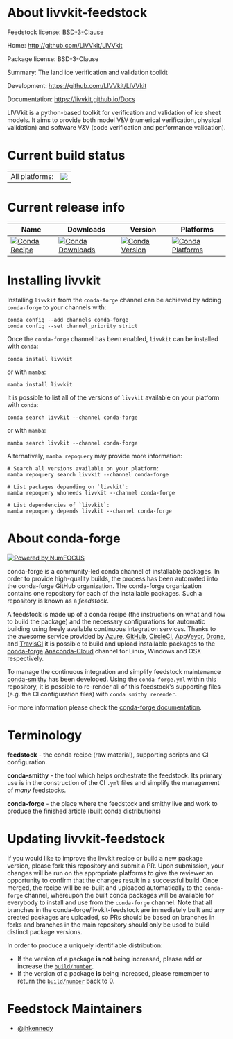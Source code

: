 About livvkit-feedstock
=======================

Feedstock license: [BSD-3-Clause](https://github.com/conda-forge/livvkit-feedstock/blob/main/LICENSE.txt)

Home: http://github.com/LIVVkit/LIVVkit

Package license: BSD-3-Clause

Summary: The land ice verification and validation toolkit

Development: https://github.com/LIVVkit/LIVVkit

Documentation: https://livvkit.github.io/Docs

LIVVkit is a python-based toolkit for verification and validation of ice sheet models.
It aims to provide both model V&V (numerical verification, physical validation) and
software V&V (code verification and performance validation).


Current build status
====================


<table><tr><td>All platforms:</td>
    <td>
      <a href="https://dev.azure.com/conda-forge/feedstock-builds/_build/latest?definitionId=6064&branchName=main">
        <img src="https://dev.azure.com/conda-forge/feedstock-builds/_apis/build/status/livvkit-feedstock?branchName=main">
      </a>
    </td>
  </tr>
</table>

Current release info
====================

| Name | Downloads | Version | Platforms |
| --- | --- | --- | --- |
| [![Conda Recipe](https://img.shields.io/badge/recipe-livvkit-green.svg)](https://anaconda.org/conda-forge/livvkit) | [![Conda Downloads](https://img.shields.io/conda/dn/conda-forge/livvkit.svg)](https://anaconda.org/conda-forge/livvkit) | [![Conda Version](https://img.shields.io/conda/vn/conda-forge/livvkit.svg)](https://anaconda.org/conda-forge/livvkit) | [![Conda Platforms](https://img.shields.io/conda/pn/conda-forge/livvkit.svg)](https://anaconda.org/conda-forge/livvkit) |

Installing livvkit
==================

Installing `livvkit` from the `conda-forge` channel can be achieved by adding `conda-forge` to your channels with:

```
conda config --add channels conda-forge
conda config --set channel_priority strict
```

Once the `conda-forge` channel has been enabled, `livvkit` can be installed with `conda`:

```
conda install livvkit
```

or with `mamba`:

```
mamba install livvkit
```

It is possible to list all of the versions of `livvkit` available on your platform with `conda`:

```
conda search livvkit --channel conda-forge
```

or with `mamba`:

```
mamba search livvkit --channel conda-forge
```

Alternatively, `mamba repoquery` may provide more information:

```
# Search all versions available on your platform:
mamba repoquery search livvkit --channel conda-forge

# List packages depending on `livvkit`:
mamba repoquery whoneeds livvkit --channel conda-forge

# List dependencies of `livvkit`:
mamba repoquery depends livvkit --channel conda-forge
```


About conda-forge
=================

[![Powered by
NumFOCUS](https://img.shields.io/badge/powered%20by-NumFOCUS-orange.svg?style=flat&colorA=E1523D&colorB=007D8A)](https://numfocus.org)

conda-forge is a community-led conda channel of installable packages.
In order to provide high-quality builds, the process has been automated into the
conda-forge GitHub organization. The conda-forge organization contains one repository
for each of the installable packages. Such a repository is known as a *feedstock*.

A feedstock is made up of a conda recipe (the instructions on what and how to build
the package) and the necessary configurations for automatic building using freely
available continuous integration services. Thanks to the awesome service provided by
[Azure](https://azure.microsoft.com/en-us/services/devops/), [GitHub](https://github.com/),
[CircleCI](https://circleci.com/), [AppVeyor](https://www.appveyor.com/),
[Drone](https://cloud.drone.io/welcome), and [TravisCI](https://travis-ci.com/)
it is possible to build and upload installable packages to the
[conda-forge](https://anaconda.org/conda-forge) [Anaconda-Cloud](https://anaconda.org/)
channel for Linux, Windows and OSX respectively.

To manage the continuous integration and simplify feedstock maintenance
[conda-smithy](https://github.com/conda-forge/conda-smithy) has been developed.
Using the ``conda-forge.yml`` within this repository, it is possible to re-render all of
this feedstock's supporting files (e.g. the CI configuration files) with ``conda smithy rerender``.

For more information please check the [conda-forge documentation](https://conda-forge.org/docs/).

Terminology
===========

**feedstock** - the conda recipe (raw material), supporting scripts and CI configuration.

**conda-smithy** - the tool which helps orchestrate the feedstock.
                   Its primary use is in the construction of the CI ``.yml`` files
                   and simplify the management of *many* feedstocks.

**conda-forge** - the place where the feedstock and smithy live and work to
                  produce the finished article (built conda distributions)


Updating livvkit-feedstock
==========================

If you would like to improve the livvkit recipe or build a new
package version, please fork this repository and submit a PR. Upon submission,
your changes will be run on the appropriate platforms to give the reviewer an
opportunity to confirm that the changes result in a successful build. Once
merged, the recipe will be re-built and uploaded automatically to the
`conda-forge` channel, whereupon the built conda packages will be available for
everybody to install and use from the `conda-forge` channel.
Note that all branches in the conda-forge/livvkit-feedstock are
immediately built and any created packages are uploaded, so PRs should be based
on branches in forks and branches in the main repository should only be used to
build distinct package versions.

In order to produce a uniquely identifiable distribution:
 * If the version of a package **is not** being increased, please add or increase
   the [``build/number``](https://docs.conda.io/projects/conda-build/en/latest/resources/define-metadata.html#build-number-and-string).
 * If the version of a package **is** being increased, please remember to return
   the [``build/number``](https://docs.conda.io/projects/conda-build/en/latest/resources/define-metadata.html#build-number-and-string)
   back to 0.

Feedstock Maintainers
=====================

* [@jhkennedy](https://github.com/jhkennedy/)

